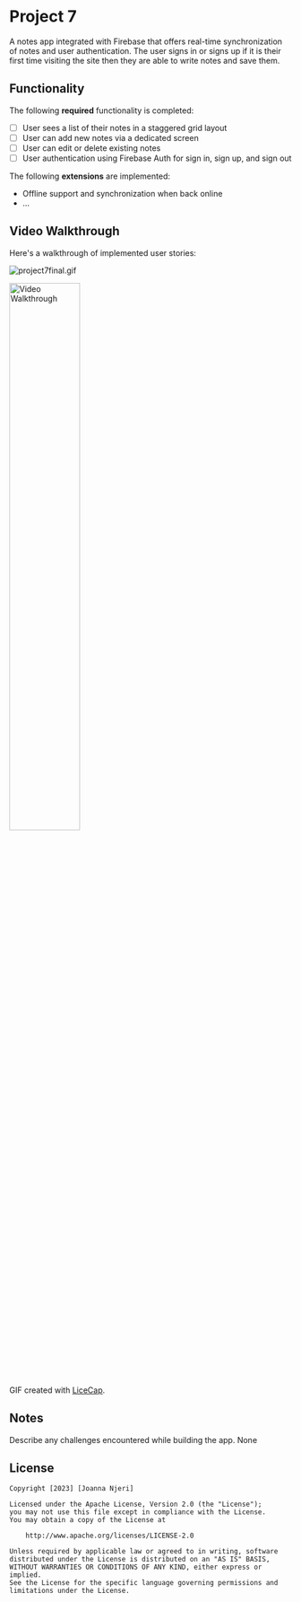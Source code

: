 # Project 7

A notes app  integrated with Firebase that offers real-time synchronization of notes and
user authentication. The user signs in or signs up if it is their first time visiting the site 
then they are able to write notes and save them. 

## Functionality 

The following **required** functionality is completed:

* [ ] User sees a list of their notes in a staggered grid layout
* [ ] User can add new notes via a dedicated screen
* [ ] User can edit or delete existing notes
* [ ] User authentication using Firebase Auth for sign in, sign up, and sign out

The following **extensions** are implemented:

* Offline support and synchronization when back online
* ...

## Video Walkthrough

Here's a walkthrough of implemented user stories:

![project7final.gif](..%2F..%2Fc323%2Fproject7final.gif)

<img src='walkthrough.gif' title='Video Walkthrough' width='50%' alt='Video Walkthrough' />

GIF created with [LiceCap](http://www.cockos.com/licecap/).

## Notes

Describe any challenges encountered while building the app.
None

## License

    Copyright [2023] [Joanna Njeri]

    Licensed under the Apache License, Version 2.0 (the "License");
    you may not use this file except in compliance with the License.
    You may obtain a copy of the License at

        http://www.apache.org/licenses/LICENSE-2.0

    Unless required by applicable law or agreed to in writing, software
    distributed under the License is distributed on an "AS IS" BASIS,
    WITHOUT WARRANTIES OR CONDITIONS OF ANY KIND, either express or implied.
    See the License for the specific language governing permissions and
    limitations under the License.

